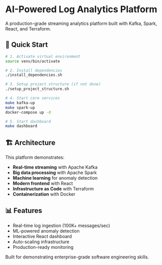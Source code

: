 # AI-Powered Log Analytics Platform

A production-grade streaming analytics platform built with Kafka, Spark, React, and Terraform.

## 🚀 Quick Start

```bash
# 1. Activate virtual environment
source venv/bin/activate

# 2. Install dependencies
./install_dependencies.sh

# 3. Setup project structure (if not done)
./setup_project_structure.sh

# 4. Start core services
make kafka-up
make spark-up
docker-compose up -d

# 5. Start dashboard
make dashboard
```

## 🏗️ Architecture

This platform demonstrates:
- **Real-time streaming** with Apache Kafka
- **Big data processing** with Apache Spark
- **Machine learning** for anomaly detection
- **Modern frontend** with React
- **Infrastructure as Code** with Terraform
- **Containerization** with Docker

## 📊 Features

- Real-time log ingestion (100K+ messages/sec)
- ML-powered anomaly detection
- Interactive React dashboard
- Auto-scaling infrastructure
- Production-ready monitoring

Built for demonstrating enterprise-grade software engineering skills.
